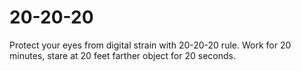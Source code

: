 # 20-20-20
Protect your eyes from digital strain with 20-20-20 rule. Work for 20 minutes, stare at 20 feet farther object for 20 seconds. 
